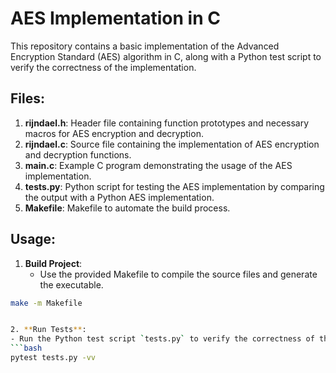 # AES Implementation in C

This repository contains a basic implementation of the Advanced Encryption Standard (AES) algorithm in C, along with a Python test script to verify the correctness of the implementation.

## Files:

1. **rijndael.h**: Header file containing function prototypes and necessary macros for AES encryption and decryption.
2. **rijndael.c**: Source file containing the implementation of AES encryption and decryption functions.
3. **main.c**: Example C program demonstrating the usage of the AES implementation.
4. **tests.py**: Python script for testing the AES implementation by comparing the output with a Python AES implementation.
5. **Makefile**: Makefile to automate the build process.

## Usage:

1. **Build Project**: 
   - Use the provided Makefile to compile the source files and generate the executable.
```bash
make -m Makefile


2. **Run Tests**:
- Run the Python test script `tests.py` to verify the correctness of the AES implementation by comparing its output with a Python AES implementation.
```bash
pytest tests.py -vv
